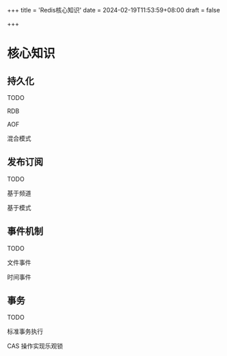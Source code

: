 +++
title = 'Redis核心知识'
date = 2024-02-19T11:53:59+08:00
draft = false

+++

# 核心知识

## 持久化

TODO

RDB

AOF

混合模式

## 发布订阅

TODO

基于频道

基于模式

## 事件机制

TODO

文件事件

时间事件

## 事务

TODO

标准事务执行

CAS 操作实现乐观锁
